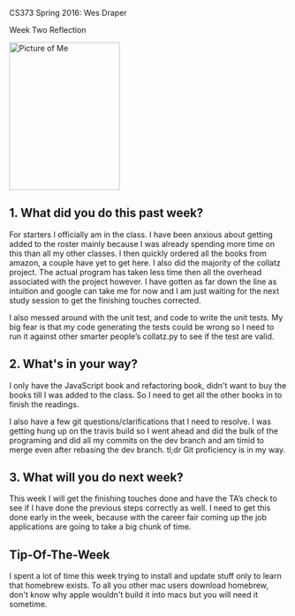 CS373 Spring 2016: Wes Draper


Week Two Reflection


<d1>
  <img src="http://i1273.photobucket.com/albums/y419/WesleyDraper/IMG_0212_zpstpkb40fv.jpg" alt="Picture of Me" style="width:200px;height:267px;">
</d1>


## 1. What did you do this past week?

For starters I officially am in the class. I have been anxious about getting added to the roster mainly because I was already spending more time on this than all my other classes.  I then quickly ordered all the books from amazon, a couple have yet to get here. I also did the majority of the collatz project. The actual program has taken less time then all the overhead associated with the project however. I have gotten as far down the line as intuition and google can take me for now and I am just waiting for the next study session to get the finishing touches corrected.

I also messed around with the unit test, and code to write the unit tests. My big fear is that my code generating the tests could be wrong so I need to run it against other smarter people’s collatz.py to see if the test are valid.


## 2. What's in your way?

I only have the JavaScript book and refactoring book, didn't want to buy the books till I was added to the class. So I need to get all the other books in to finish the readings. 

I also have a few git questions/clarifications that I need to resolve. I was getting hung up on the travis build so I went ahead and did the bulk of the programing and did all my commits on the dev branch and am timid to merge even after rebasing the dev branch.  tl;dr Git proficiency is in my way.


## 3. What will you do next week?

This week I will get the finishing touches done and have the TA’s check to see if I have done the previous steps correctly as well. I need to get this done early in the week, because with the career fair coming up the job applications are going to take a big chunk of time.

## Tip-Of-The-Week

I spent a lot of time this week trying to install and update stuff only to learn that homebrew exists. To all you other mac users download homebrew, don't know why apple wouldn't build it into macs but you will need it sometime.
